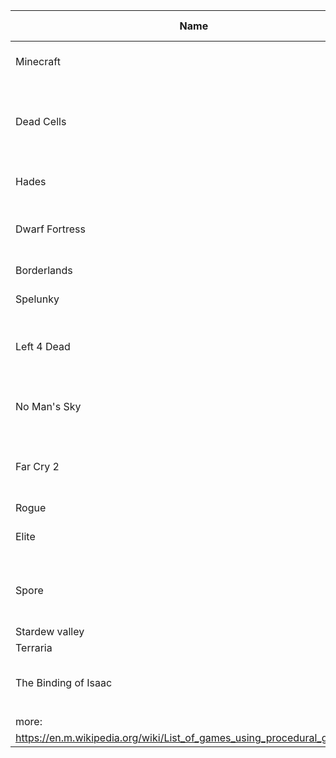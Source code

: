 |Name|Genre|Usage of PCG|Description|Link|
|----|-----|------------|-----------|----|
|Minecraft|sandbox open world|World generation|||
|Dead Cells|roguelike|Level generation , random spawn of enemies? items|||
|Hades|roguelike|random levels from presets|||
|Dwarf Fortress||fantasy world and story generator|fantasy world and story generator||
|Borderlands||procedural weapons|||
|Spelunky||procedural levels|||
|Left 4 Dead||procedurally generated plot or narrative features|||
|No Man's Sky||everything, especially world generation|||
|Far Cry 2||Procedurally generated plot or narrative features|||
|Rogue|||||
|Elite||procedurally generated world|||
|Spore||monster, civilizations, planets, spaceships, music|||
|Stardew valley||Caves/loot|||
|Terraria||2D World|||
|The Binding of Isaac||Level structure, random monster/loot|||
||||||
|more:|||||
|https://en.m.wikipedia.org/wiki/List_of_games_using_procedural_generation|||||

